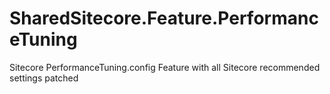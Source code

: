 # SharedSitecore.Feature.PerformanceTuning
Sitecore PerformanceTuning.config Feature with all Sitecore recommended settings patched
